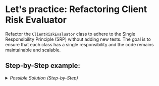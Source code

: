 # Let's practice: Refactoring Client Risk Evaluator

Refactor the `ClientRiskEvaluator` class to adhere to the Single Responsibility Principle (SRP) without adding new tests. 
The goal is to ensure that each class has a single responsibility and the code remains maintainable and scalable.



## Step-by-Step example:

<details>
  <summary><i>Possible Solution (Step-by-Step)</i></summary>

### Steps to Refactor

#### Step 1: Extract Validation Logic to a Separate Class

Move the client validation logic to a new `ClientValidator` class to adhere to SRP.

```csharp
namespace ClientRiskEvaluator
{
    public class ClientValidator
    {
        public void Validate(Client client)
        {
            ArgumentNullException.ThrowIfNull(client);

            if (client.Age < 0)
            {
                throw new ArgumentException("Age cannot be negative");
            }

            if (client.MonthlyIncome < 0)
            {
                throw new ArgumentException("Monthly income must be greater than zero");
            }

            if (client.TotalMonthlyDebtPayments < 0)
            {
                throw new ArgumentException("Total monthly debt payments must be greater than zero");
            }
        }
    }
}
```

Update `ClientRiskEvaluator` to use `ClientValidator`.

```csharp
namespace ClientRiskEvaluator
{
    public class ClientRiskEvaluator
    {
        private const int NoImpactScore = 0;
        private readonly ClientValidator _validator = new();

        public int CalculateRiskScore(Client client)
        {
            _validator.Validate(client);

            var riskScore = 0;
            riskScore += CalculateAgeRiskScore(client);
            riskScore += CalculateEmploymentRiskScore(client.EmploymentStatus);
            riskScore += CalculateDebtToIncomeRiskScore(client.DebtToIncomeRatio());

            return riskScore;
        }

        private static int CalculateAgeRiskScore(Client client) 
            => client.IsMinor() ? RiskScores.Minor : NoImpactScore;

        private static int CalculateEmploymentRiskScore(EmploymentStatus employmentStatus) 
            => employmentStatus == EmploymentStatus.Unemployed ? RiskScores.Unemployed : NoImpactScore;

        private static int CalculateDebtToIncomeRiskScore(decimal debtToIncomeRatio)
        {
            const decimal debtToIncomeRationThreshold = 0.4M;
            return debtToIncomeRatio > debtToIncomeRationThreshold ? RiskScores.HighDebtLevel : NoImpactScore;
        }
    }
}
```

#### Step 2: Extract Risk Calculation Logic to Separate Classes

Create individual classes for each risk factor calculation.

```csharp
namespace ClientRiskEvaluator
{
    public interface IRiskCalculator
    {
        int Calculate(Client client);
    }

    public class AgeRiskCalculator : IRiskCalculator
    {
        public int Calculate(Client client)
        {
            return client.IsMinor() ? RiskScores.Minor : 0;
        }
    }

    public class EmploymentRiskCalculator : IRiskCalculator
    {
        public int Calculate(Client client)
        {
            return client.EmploymentStatus == EmploymentStatus.Unemployed ? RiskScores.Unemployed : 0;
        }
    }

    public class DebtToIncomeRiskCalculator : IRiskCalculator
    {
        private const decimal DebtToIncomeRatioThreshold = 0.4M;

        public int Calculate(Client client)
        {
            return client.DebtToIncomeRatio() > DebtToIncomeRatioThreshold ? RiskScores.HighDebtLevel : 0;
        }
    }
}
```

#### Step 3: Update `ClientRiskEvaluator` to Use the New Risk Calculators

Modify the `ClientRiskEvaluator` to utilize the new risk calculator classes.

```csharp
namespace ClientRiskEvaluator
{
    public class ClientRiskEvaluator
    {
        private readonly ClientValidator _validator = new();
        private readonly List<IRiskCalculator> _riskCalculators = new()
        {
            new AgeRiskCalculator(),
            new EmploymentRiskCalculator(),
            new DebtToIncomeRiskCalculator()
        };

        public int CalculateRiskScore(Client client)
        {
            _validator.Validate(client);

            return _riskCalculators.Sum(calculator => calculator.Calculate(client));
        }
    }
}
```

### Final Code Structure

After refactoring, the classes are organized as follows:

#### Client Class

```csharp
namespace ClientRiskEvaluator
{
    public class Client
    {
        public int Age { get; init; }
        public EmploymentStatus EmploymentStatus { get; init; }
        public decimal TotalMonthlyDebtPayments { get; init; }
        public decimal MonthlyIncome { get; init; }

        public decimal DebtToIncomeRatio() => TotalMonthlyDebtPayments / MonthlyIncome;
        public bool IsMinor() => Age < 18;
    }
}
```

#### ClientValidator Class

```csharp
namespace ClientRiskEvaluator
{
    public class ClientValidator
    {
        public void Validate(Client client)
        {
            ArgumentNullException.ThrowIfNull(client);

            if (client.Age < 0)
            {
                throw new ArgumentException("Age cannot be negative");
            }

            if (client.MonthlyIncome < 0)
            {
                throw new ArgumentException("Monthly income must be greater than zero");
            }

            if (client.TotalMonthlyDebtPayments < 0)
            {
                throw new ArgumentException("Total monthly debt payments must be greater than zero");
            }
        }
    }
}
```

#### Risk Calculators

```csharp
namespace ClientRiskEvaluator
{
    public interface IRiskCalculator
    {
        int Calculate(Client client);
    }

    public class AgeRiskCalculator : IRiskCalculator
    {
        public int Calculate(Client client)
        {
            return client.IsMinor() ? RiskScores.Minor : 0;
        }
    }

    public class EmploymentRiskCalculator : IRiskCalculator
    {
        public int Calculate(Client client)
        {
            return client.EmploymentStatus == EmploymentStatus.Unemployed ? RiskScores.Unemployed : 0;
        }
    }

    public class DebtToIncomeRiskCalculator : IRiskCalculator
    {
        private const decimal DebtToIncomeRatioThreshold = 0.4M;

        public int Calculate(Client client)
        {
            return client.DebtToIncomeRatio() > DebtToIncomeRatioThreshold ? RiskScores.HighDebtLevel : 0;
        }
    }
}
```

#### ClientRiskEvaluator Class

```csharp
namespace ClientRiskEvaluator
{
    public class ClientRiskEvaluator
    {
        private readonly ClientValidator _validator = new();
        private readonly List<IRiskCalculator> _riskCalculators = new()
        {
            new AgeRiskCalculator(),
            new EmploymentRiskCalculator(),
            new DebtToIncomeRiskCalculator()
        };

        public int CalculateRiskScore(Client client)
        {
            _validator.Validate(client);

            return _riskCalculators.Sum(calculator => calculator.Calculate(client));
        }
    }
}
```

By refactoring the code, we ensure each class has a single responsibility, making the code more maintainable and easier to extend in the future. The tests remain unchanged and continue to pass, ensuring the functionality is intact.

</details>